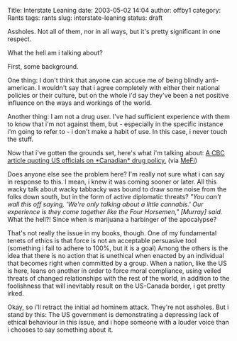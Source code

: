 Title: Interstate Leaning
date: 2003-05-02 14:04
author: offby1
category: Rants
tags: rants
slug: interstate-leaning
status: draft

Assholes. Not all of them, nor in all ways, but it\'s pretty significant in one respect.

What the hell am i talking about?

First, some background.

One thing: I don\'t think that anyone can accuse me of being blindly anti-american. I wouldn\'t say that i agree completely with either their national policies or their culture, but on the whole i\'d say they\'ve been a net positive influence on the ways and workings of the world.

Another thing: I am not a drug user. I\'ve had sufficient experience with them to know that i\'m not against them, but - especially in the specific instance i\'m going to refer to - i don\'t make a habit of use. In this case, i never touch the stuff.

Now that i\'ve gotten the grounds set, here\'s what i\'m talking about: [A CBC article quoting US officials on \*Canadian\* drug policy.](http://www.cbc.ca/stories/2003/05/02/us_pot_rxn030502) (via [MeFi](http://www.metafilter.com/mefi/25522))

Does anyone else see the problem here? I\'m really not sure what i can say in response to this. I mean, i knew it was coming sooner or later. All this wacky talk about wacky tabbacky was bound to draw some noise from the folks down south, but in the form of active diplomatic threats? *\"You can\'t wall this off saying, \'We\'re only talking about a little cannabis.\' Our experience is they come together like the Four Horsemen,\" \[Murray\] said.* What the hell?! Since when is marijuana a harbinger of the apocalypse?

That\'s not really the issue in my books, though. One of my fundamental tenets of ethics is that force is not an acceptable persuasive tool (something i fail to adhere to 100%, but it is a goal) Among the others is the idea that there is no action that is unethical when enacted by an individual that becomes right when committed by a group. When a nation, like the US is here, leans on another in order to force moral compliance, using veiled threats of changed relationships with the rest of the world, in addition to the foolishness that will inevitably result on the US-Canada border, i get pretty irked.

Okay, so i\'ll retract the initial ad hominem attack. They\'re not assholes. But i stand by this: The US government is demonstrating a depressing lack of ethical behaviour in this issue, and i hope someone with a louder voice than i chooses to say something about it.
